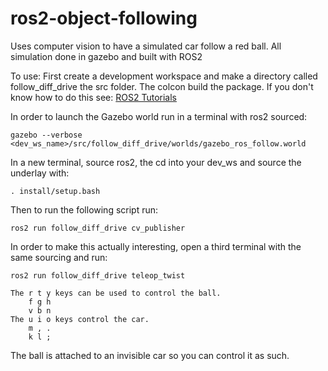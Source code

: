 
# ros2-object-following
Uses computer vision to have a simulated car follow a red ball. All simulation done in gazebo and built with ROS2

To use: First create a development workspace and make a directory called follow_diff_drive the src folder. The colcon build the package.
If you don't know how to do this see:
[ROS2 Tutorials](https://docs.ros.org/en/foxy/Tutorials/Workspace/Creating-A-Workspace.html)


In order to launch the Gazebo world run in a terminal with ros2 sourced:
```
gazebo --verbose <dev_ws_name>/src/follow_diff_drive/worlds/gazebo_ros_follow.world
```
In a new terminal, source ros2, the cd into your dev_ws and source the underlay with:
```
. install/setup.bash
```

Then to run the following script run: 
```
ros2 run follow_diff_drive cv_publisher
```

In order to make this actually interesting, open a third terminal with the same sourcing and run:
```
ros2 run follow_diff_drive teleop_twist
```
```
The r t y keys can be used to control the ball. 
    f g h
    v b n 
The u i o keys control the car.
    m , . 
    k l ;                                                                      
```
The ball is attached to an invisible car so you can control it as such.
